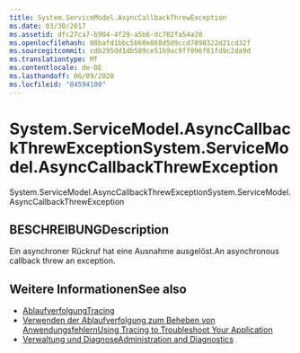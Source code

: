 ```yaml
---
title: System.ServiceModel.AsyncCallbackThrewException
ms.date: 03/30/2017
ms.assetid: dfc27ca7-b904-4f29-a5b6-dc702fa54a20
ms.openlocfilehash: 08bafd1bbc5b60e868d5d9ccd7898322d21cd32f
ms.sourcegitcommit: cdb295dd1db589ce5169ac9ff096f01fd0c2da9d
ms.translationtype: MT
ms.contentlocale: de-DE
ms.lasthandoff: 06/09/2020
ms.locfileid: "84594100"
---
```

# <a name="systemservicemodelasynccallbackthrewexception"></a><span data-ttu-id="679de-102">System.ServiceModel.AsyncCallbackThrewException</span><span class="sxs-lookup"><span data-stu-id="679de-102">System.ServiceModel.AsyncCallbackThrewException</span></span>
<span data-ttu-id="679de-103">System.ServiceModel.AsyncCallbackThrewException</span><span class="sxs-lookup"><span data-stu-id="679de-103">System.ServiceModel.AsyncCallbackThrewException</span></span>  
  
## <a name="description"></a><span data-ttu-id="679de-104">BESCHREIBUNG</span><span class="sxs-lookup"><span data-stu-id="679de-104">Description</span></span>  
 <span data-ttu-id="679de-105">Ein asynchroner Rückruf hat eine Ausnahme ausgelöst.</span><span class="sxs-lookup"><span data-stu-id="679de-105">An asynchronous callback threw an exception.</span></span>  
  
## <a name="see-also"></a><span data-ttu-id="679de-106">Weitere Informationen</span><span class="sxs-lookup"><span data-stu-id="679de-106">See also</span></span>

- [<span data-ttu-id="679de-107">Ablaufverfolgung</span><span class="sxs-lookup"><span data-stu-id="679de-107">Tracing</span></span>](index.md)
- [<span data-ttu-id="679de-108">Verwenden der Ablaufverfolgung zum Beheben von Anwendungsfehlern</span><span class="sxs-lookup"><span data-stu-id="679de-108">Using Tracing to Troubleshoot Your Application</span></span>](using-tracing-to-troubleshoot-your-application.md)
- [<span data-ttu-id="679de-109">Verwaltung und Diagnose</span><span class="sxs-lookup"><span data-stu-id="679de-109">Administration and Diagnostics</span></span>](../index.md)
